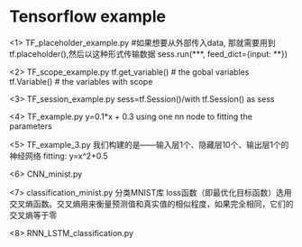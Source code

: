 # Tensorflow example 


<1> TF_placeholder_example.py
	#如果想要从外部传入data, 那就需要用到 tf.placeholder(),然后以这种形式传输数据 sess.run(***, feed_dict={input: **})

<2> TF_scope_example.py
	tf.get_variable() # the gobal variables
	tf.Variable() # the variables with scope

<3> TF_session_example.py 
	sess=tf.Session()/with tf.Session() as sess

<4> TF_example.py 
	y=0.1*x + 0.3
	using one nn node to fitting the parameters

<5> TF_example_3.py
	我们构建的是——输入层1个、隐藏层10个、输出层1个的神经网络
	fitting: y=x^2+0.5

<6> CNN_minist.py 




<7> classification_minist.py
	分类MNIST库
	loss函数（即最优化目标函数）选用交叉熵函数。交叉熵用来衡量预测值和真实值的相似程度，如果完全相同，它们的交叉熵等于零

<8> RNN_LSTM_classification.py